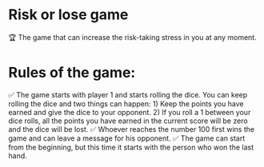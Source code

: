 # Risk or lose game
🏆 The game that can increase the risk-taking stress in you at any moment.


# Rules of the game:

✅ The game starts with player 1 and starts rolling the dice. You can keep rolling the dice and two things can happen:
    1) Keep the points you have earned and give the dice to your opponent.
    2) If you roll a 1 between your dice rolls, all the points you have earned in the current score will be zero and the dice will be lost.
✅ Whoever reaches the number 100 first wins the game and can leave a message for his opponent.
✅ The game can start from the beginning, but this time it starts with the person who won the last hand.

